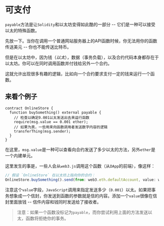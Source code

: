 # 可支付

`payable`方法是让`Solidity`和以太坊变得如此酷的一部分 -- 它们是一种可以接受以太的特殊函数。

先放一下。当你在调用一个普通网站服务器上的API函数时候，你无法用你的函数传送美元 -- 你也不能传送比特币。

但是在以太坊中，因为钱（_以太_），数据（事务负载），以及合约代码本身都存在于以太坊。你可以在同时调用函数并付钱给另外一个合约。

这就允许出现很多有趣的逻辑，比如向一个合约要求支付一定的钱来运行一个函数。

## 来看个例子

```solidity
contract OnlineStore {
  function buySomething() external payable {
    // 检查以确定0.001以太发送出去来运行函数
    require(msg.value == 0.001 ether);
    // 如果为真，一些用来向函数调用者发送数字内容的逻辑
    transferThing(msg.sender);
  }
}
```

在这里，`msg.value`是一种可以查看向合约发送了多少以太的方法，另外`ether`是一个内建单元。

这里发生的事是，一些人会从`web3.js`调用这个函数（从`DApp`的前端），像这样：

```javascript
// 假设 `OnlineStore` 在以太坊上指向你的合约：
OnlineStore.buySomething().send(from: web3.eth.defaultAccount, value: web3.utils.toWei(0.001))
```

注意这个`value`字段，`JavaScript`调用来指定发送多少（`0.001`）以太。如果把事务想象成一个信封，你发送到函数的参数就是信的内容。添加一个`value`很像在信封里面放钱 -- 信件内容和钱同时发送给了接收者。

> 注意：如果一个函数没标记为`payable`，而你尝试利用上面的方法发送以太，函数将拒绝你的事务。